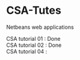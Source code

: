 # CSA-Tutes

Netbeans web applications

CSA tutorial 01 : Done<br/>
CSA tutorial 02 : Done <br/>
CSA tutorial 04 :
